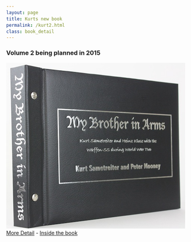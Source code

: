 ```yaml
---
layout: page
title: Kurts new book
permalink: /kurt2.html
class: book_detail
---
```


<h3>Volume 2 being planned in 2015</h3>
<a href="./kurt_detail.html"><img src="./assets/book_front_page.jpg"/></a><br />
<a href="./kurt_detail.html" class="underline">More Detail</a> - <a class="underline" href="./kurt_inside.html">Inside the book</a>
